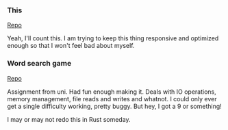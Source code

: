 ### This

[Repo](https://github.com/sirgento/sirgento.github.io)

Yeah, I'll count this. I am trying to keep this thing responsive
and optimized enough so that I won't feel bad about myself.

### Word search game

[Repo](https://github.com/sirgento/fundprog-projeto-cacapalavra)

Assignment from uni. Had fun enough making it. Deals with IO operations,
memory management, file reads and writes and whatnot. I could only ever
get a single difficulty working, pretty buggy. But hey, I got a 9 or something!

I may or may not redo this in Rust someday.